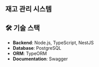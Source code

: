 ## 재고 관리 시스템

## 🛠 기술 스택

- **Backend**: Node.js, TypeScript, NestJS
- **Database**: PostgreSQL
- **ORM**: TypeORM
- **Documentation**: Swagger
